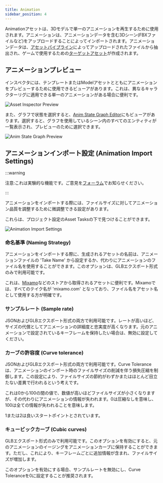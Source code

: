 ```yaml
---
title: Animation
sidebar_position: 4
---
```


Animationアセットは、3Dモデルで単一のアニメーションを再生するために使用されます。アニメーションは、アニメーションデータを含む3Dシーン(FBXファイルなど)をアップロードすることによってインポートされます。アニメーションデータは、[アセットパイプライン][asset_pipeline]によってアップロードされたファイルから抽出され、ゲームで使用するための[ターゲットアセット][target_asset]が作成されます。

## アニメーションプレビュー

インスペクタには、テンプレートまたはModelアセットとともにアニメーションをプレビューするために使用できるビューアがあります。これは、異なるキャラクターリグに適用できる単一のアニメーションがある場合に便利です。

![Asset Inspector Preview][inspector-preview-gif]

また、グラフで状態を選択すると、[Anim State Graph Editor][anim-state-graph-editor]にもビューアがあります。選択すると、グラフを使用しているシーン内のすべてのエンティティが一覧表示され、プレビューのために選択できます。

![Anim State Graph Preview][anim-state-graph-preview-gif]

## アニメーションインポート設定 (Animation Import Settings)

:::warning

注意:これは実験的な機能です。ご意見を[フォーラム](https://forum.playcanvas.com/)でお知らせください。

:::

アニメーションをインポートする際には、ファイルサイズに対してアニメーション品質を調整するために微調整できる設定があります。

これらは、プロジェクト設定のAsset Tasksの下で見つけることができます。

![Animation Import Settings][animation_import_settings]

### 命名基準 (Naming Strategy)

アニメーションをインポートする際に、生成されるアセットの名前は、アニメーションファイルの 'Take Name' から設定するか、代わりにアニメーションのファイル名を使用することができます。このオプションは、GLBエクスポート形式のみで利用可能です。
 

これは、[Mixamo][mixamo]などのストアから取得されるアセットに便利です。Mixamoでは、すべてのテイク名が 'mixamo.com' となっており、ファイル名をアセット名として使用する方が明確です。

### サンプルレート (Sample rate)

JSONおよびGLBエクスポート形式の両方で利用可能です。レートが高いほど、サイズの代償としてアニメーションの詳細度と忠実度が高くなります。元のアニメーションで設定されているキーフレームを保持したい場合は、無効に設定してください。

### カーブの許容度 (Curve tolerance)

JSONおよびGLBエクスポート形式の両方で利用可能です。Curve Toleranceは、アニメーションのインポート時のファイルサイズの削減を伴う損失圧縮を制御します。この設定により、ファイルサイズの節約がわずかまたはほとんど目立たない差異で行われるという考えです。

これは0から100の間の値で、数値が高いほどファイルサイズが小さくなりますが、その代わりにアニメーションの情報が失われます。0は圧縮なしを意味し、100は全ての情報が失われることを意味します。

1または2は良いスタートポイントとされています。

### キュービックカーブ (Cubic curves)

GLBエクスポート形式のみで利用可能です。このオプションを有効にすると、元のアニメーションのイージングをアニメーションカーブに保持することができます。ただし、これにより、キーフレームごとに追加情報が含まれ、ファイルサイズが増加します。

このオプションを有効にする場合、サンプルレートを無効にし、Curve Toleranceを0に設定することが推奨されます。

[asset_pipeline]: /user-manual/glossary#asset-pipeline
[target_asset]: /user-manual/glossary#target-asset
[animation_import_settings]: /images/user-manual/assets/animation/animation-import-settings.png
[mixamo]: https://www.mixamo.com/
[anim-state-graph-editor]: /user-manual/animation/anim-state-graph-assets/
[inspector-preview-gif]: /images/user-manual/assets/animation/inspector-preview.gif
[anim-state-graph-preview-gif]: /images/user-manual/assets/animation/anim-state-graph-preview.gif
